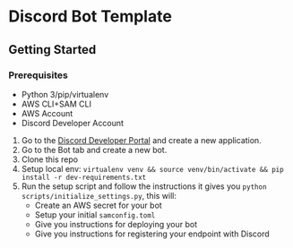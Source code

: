 # Discord Bot Template

## Getting Started

### Prerequisites
* Python 3/pip/virtualenv
* AWS CLI+SAM CLI
* AWS Account
* Discord Developer Account 

1. Go to the [Discord Developer Portal](https://discord.com/developers/applications) and create a new application.
2. Go to the Bot tab and create a new bot.
3. Clone this repo
4. Setup local env: `virtualenv venv && source venv/bin/activate && pip install -r dev-requirements.txt`
5. Run the setup script and follow the instructions it gives you `python scripts/initialize_settings.py`, this will:
    * Create an AWS secret for your bot
    * Setup your initial `samconfig.toml`
    * Give you instructions for deploying your bot
    * Give you instructions for registering your endpoint with Discord